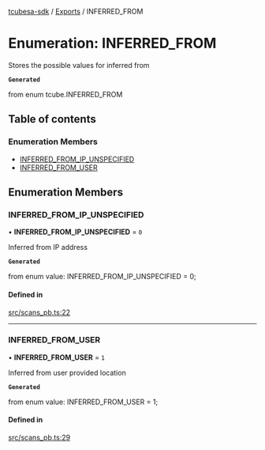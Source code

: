 [tcubesa-sdk](../README.md) / [Exports](../modules.md) / INFERRED\_FROM

# Enumeration: INFERRED\_FROM

Stores the possible values for inferred from

**`Generated`**

from enum tcube.INFERRED_FROM

## Table of contents

### Enumeration Members

- [INFERRED\_FROM\_IP\_UNSPECIFIED](INFERRED_FROM.md#inferred_from_ip_unspecified)
- [INFERRED\_FROM\_USER](INFERRED_FROM.md#inferred_from_user)

## Enumeration Members

### INFERRED\_FROM\_IP\_UNSPECIFIED

• **INFERRED\_FROM\_IP\_UNSPECIFIED** = ``0``

Inferred from IP address

**`Generated`**

from enum value: INFERRED_FROM_IP_UNSPECIFIED = 0;

#### Defined in

[src/scans_pb.ts:22](https://github.com/TCUBEAI-TECHNOLOGIES-PRIVATE-LIMITED/ts-sdk/blob/d89536e/src/scans_pb.ts#L22)

___

### INFERRED\_FROM\_USER

• **INFERRED\_FROM\_USER** = ``1``

Inferred from user provided location

**`Generated`**

from enum value: INFERRED_FROM_USER = 1;

#### Defined in

[src/scans_pb.ts:29](https://github.com/TCUBEAI-TECHNOLOGIES-PRIVATE-LIMITED/ts-sdk/blob/d89536e/src/scans_pb.ts#L29)
